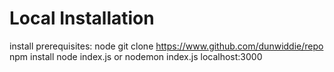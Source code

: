 # Local Installation

install prerequisites: node
git clone https://www.github.com/dunwiddie/repo
npm install
node index.js or nodemon index.js
localhost:3000